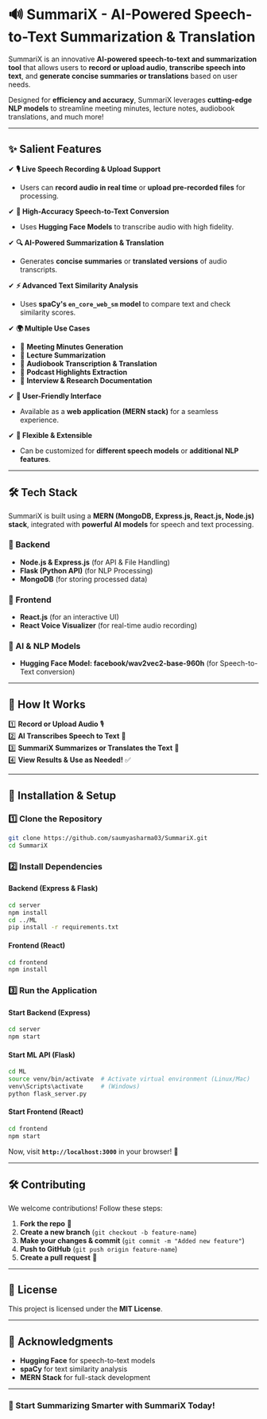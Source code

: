 # 🔊 SummariX - AI-Powered Speech-to-Text Summarization & Translation

SummariX is an innovative **AI-powered speech-to-text and summarization tool** that allows users to **record or upload audio**, **transcribe speech into text**, and **generate concise summaries or translations** based on user needs.

Designed for **efficiency and accuracy**, SummariX leverages **cutting-edge NLP models** to streamline meeting minutes, lecture notes, audiobook translations, and much more!

---

## ✨ **Salient Features**
✔ **🎙️ Live Speech Recording & Upload Support**  
   - Users can **record audio in real time** or **upload pre-recorded files** for processing.  

✔ **📝 High-Accuracy Speech-to-Text Conversion**  
   - Uses **Hugging Face Models** to transcribe audio with high fidelity.  

✔ **🔍 AI-Powered Summarization & Translation**  
   - Generates **concise summaries** or **translated versions** of audio transcripts.  

✔ **⚡ Advanced Text Similarity Analysis**  
   - Uses **spaCy's `en_core_web_sm` model** to compare text and check similarity scores.  

✔ **🌍 Multiple Use Cases**  
   - 📌 **Meeting Minutes Generation**  
   - 📌 **Lecture Summarization**  
   - 📌 **Audiobook Transcription & Translation**  
   - 📌 **Podcast Highlights Extraction**  
   - 📌 **Interview & Research Documentation**  

✔ **🚀 User-Friendly Interface**  
   - Available as a **web application (MERN stack)** for a seamless experience.  

✔ **🔧 Flexible & Extensible**  
   - Can be customized for **different speech models** or **additional NLP features**.  

---

## 🛠️ **Tech Stack**
SummariX is built using a **MERN (MongoDB, Express.js, React.js, Node.js) stack**, integrated with **powerful AI models** for speech and text processing.

### **📌 Backend**
- **Node.js & Express.js** (for API & File Handling)
- **Flask (Python API)** (for NLP Processing)
- **MongoDB** (for storing processed data)

### **📌 Frontend**
- **React.js** (for an interactive UI)
- **React Voice Visualizer** (for real-time audio recording)

### **📌 AI & NLP Models**
- **Hugging Face Model: facebook/wav2vec2-base-960h** (for Speech-to-Text conversion)

---

## 🎯 **How It Works**
1️⃣ **Record or Upload Audio** 🎙️  
2️⃣ **AI Transcribes Speech to Text** 🔡  
3️⃣ **SummariX Summarizes or Translates the Text** 📝  
4️⃣ **View Results & Use as Needed!** ✅  

---

## 🚀 **Installation & Setup**
### **1️⃣ Clone the Repository**
```bash
git clone https://github.com/saumyasharma03/SummariX.git
cd SummariX
```

### **2️⃣ Install Dependencies**
#### **Backend (Express & Flask)**
```bash
cd server
npm install
cd ../ML
pip install -r requirements.txt
```

#### **Frontend (React)**
```bash
cd frontend
npm install
```

### **3️⃣ Run the Application**
#### **Start Backend (Express)**
```bash
cd server
npm start
```

#### **Start ML API (Flask)**
```bash
cd ML
source venv/bin/activate  # Activate virtual environment (Linux/Mac)
venv\Scripts\activate     # (Windows)
python flask_server.py
```

#### **Start Frontend (React)**
```bash
cd frontend
npm start
```

Now, visit **`http://localhost:3000`** in your browser! 🎉  

---

## 🛠️ **Contributing**
We welcome contributions! Follow these steps:
1. **Fork the repo** 🍴  
2. **Create a new branch** (`git checkout -b feature-name`)  
3. **Make your changes & commit** (`git commit -m "Added new feature"`)  
4. **Push to GitHub** (`git push origin feature-name`)  
5. **Create a pull request** 📩  

---

## 📜 **License**
This project is licensed under the **MIT License**.

---

## 🌟 **Acknowledgments**
- **Hugging Face** for speech-to-text models  
- **spaCy** for text similarity analysis  
- **MERN Stack** for full-stack development  

---

### **🚀 Start Summarizing Smarter with SummariX Today!**

